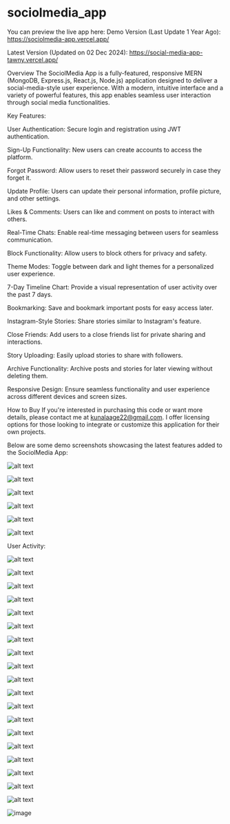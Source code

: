 # sociolmedia_app
You can preview the live app here:
Demo Version (Last Update 1 Year Ago): https://sociolmedia-app.vercel.app/

Latest Version (Updated on 02 Dec 2024): https://social-media-app-tawny.vercel.app/

Overview
The SociolMedia App is a fully-featured, responsive MERN (MongoDB, Express.js, React.js, Node.js) application designed to deliver a social-media-style user experience. With a modern, intuitive interface and a variety of powerful features, this app enables seamless user interaction through social media functionalities.

Key Features:

User Authentication: Secure login and registration using JWT authentication.

Sign-Up Functionality: New users can create accounts to access the platform.

Forgot Password: Allow users to reset their password securely in case they forget it.

Update Profile: Users can update their personal information, profile picture, and other settings.

Likes & Comments: Users can like and comment on posts to interact with others.

Real-Time Chats: Enable real-time messaging between users for seamless communication.

Block Functionality: Allow users to block others for privacy and safety.

Theme Modes: Toggle between dark and light themes for a personalized user experience.

7-Day Timeline Chart: Provide a visual representation of user activity over the past 7 days.

Bookmarking: Save and bookmark important posts for easy access later.

Instagram-Style Stories: Share stories similar to Instagram's feature.

Close Friends: Add users to a close friends list for private sharing and interactions.

Story Uploading: Easily upload stories to share with followers.

Archive Functionality: Archive posts and stories for later viewing without deleting them.

Responsive Design: Ensure seamless functionality and user experience across different devices and screen sizes.

How to Buy
If you're interested in purchasing this code or want more details, please contact me at kunalaage22@gmail.com. I offer licensing options for those looking
to integrate or customize this application for their own projects.

Below are some demo screenshots showcasing the latest features added to the SociolMedia App:

![alt text](image-1.png)

![alt text](image-27.png)

![alt text](image-2.png)

![alt text](image-3.png)

![alt text](image-5.png)

![alt text](image-4.png)

User Activity:

![alt text](image-7.png)

![alt text](image-8.png)

![alt text](image-9.png)

![alt text](image-10.png)

![alt text](image-11.png)

![alt text](image-12.png)

![alt text](image-13.png)

![alt text](image-14.png)

![alt text](image-16.png)

![alt text](image-17.png)

![alt text](image-18.png)

![alt text](image-19.png)

![alt text](image-20.png)

![alt text](image-21.png)

![alt text](image-22.png)

![alt text](image-23.png)

![alt text](image-24.png)

![alt text](image-25.png)

![alt text](image-26.png)

![image](https://github.com/user-attachments/assets/acc2e819-c7e8-4326-ad7e-b029306c3f46)
